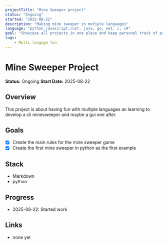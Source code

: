 ```yaml
---
projectTitle: "Mine Sweeper project"
status: "Ongoing"
started: "2025-08-22"
description: "Making mine sweeper in mutiple languages"
language: "python,javascript,rust, java, go, net, c, c#"
goal: "Showcase all projects in one place and keep personal track of progress"
tags: 
    - Multi languge fun
---
```


# Mine Sweeper Project

**Status:** Ongoing
**Start Date:** 2025-08-22

## Overview

This project is about having fun with multiple
 languages an learning to develop a cli minesweeper and maybe a gui one after.

## Goals

- [x] Create the main rules for the mine sweeper game
- [x] Create the first mine sweeper in python as the first example

## Stack

- Markdown
- python

## Progress

- 2025-08-22: Started work

## Links

- none yet
